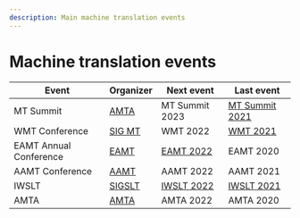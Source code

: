 ```yaml
---
description: Main machine translation events
---
```


# Machine translation events

| Event | Organizer | Next event | Last event |
| --- | --- | --- | --- |
| MT Summit | [AMTA](/organizations/amta.md) | MT Summit 2023 | [MT Summit 2021](mt-summit.md) |
| WMT Conference | [SIG MT](/groups/lists.md#SIG-MT-Google-Group) | WMT 2022 | [WMT 2021](wmt2021.md) |
| EAMT Annual Conference | [EAMT](/organizations/eamt.md)  | [EAMT 2022](eamt2022.md) | EAMT 2020 |
| AAMT Conference | [AAMT](/organizations/aamt.md) | AAMT 2022 | AAMT 2021 |
| IWSLT | [SIGSLT](/organizations/SIGSLT.md) | [IWSLT 2022](https://iwslt.org/2022/) | [IWSLT 2021](https://iwslt.org/2021/) |
| AMTA | [AMTA](/organizations/amta.md) | AMTA 2022 | AMTA 2020 |
